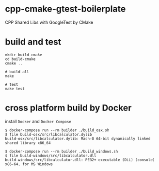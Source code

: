 # cpp-cmake-gtest-boilerplate
CPP Shared Libs with GoogleTest by CMake

# build and test
```
mkdir build-cmake
cd build-cmake
cmake ..

# build all
make

# test
make test
```

# cross platform build by Docker
install `Docker` and `Docker Compose`

```
$ docker-compose run --rm builder ./build_osx.sh
$ file build-osx/src/libcalculator.dylib
build-osx/src/libcalculator.dylib: Mach-O 64-bit dynamically linked shared library x86_64

$ docker-compose run --rm builder ./build_windows.sh
$ file build-windows/src/libcalculator.dll
build-windows/src/libcalculator.dll: PE32+ executable (DLL) (console) x86-64, for MS Windows
```
